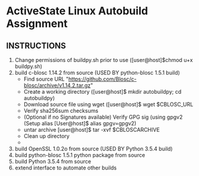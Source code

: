 ActiveState Linux Autobuild Assignment
======================================
INSTRUCTIONS
------------
1. Change permissions of buildpy.sh prior to use ([user@host]$chmod u+x buildpy.sh)
2. build c-blosc 1.14.2 from source (USED BY python-blosc 1.5.1 build) 
   * Find source URL "https://github.com/Blosc/c-blosc/archive/v1.14.2.tar.gz"
   * Create a working directory ([user@host]$ mkdir autobuildpy; cd autobuildpy)
   * Download source file using wget ([user@host]$ wget $CBLOSC_URL
   * Verify sha256sum checksums
   * (Optional if no Signatures available) Verify GPG sig (using gpgv2 (Setup alias [User@host]$ alias gpgv=gpgv2)
   * untar archive [user@host]$ tar -xvf $CBLOSCARCHIVE
   * Clean up directory
   * 
3. build OpenSSL 1.0.2o from source (USED BY Python 3.5.4 build)
4. build python-blosc 1.5.1 python package from source 
5. build Python 3.5.4 from source
6. extend interface to automate other builds



